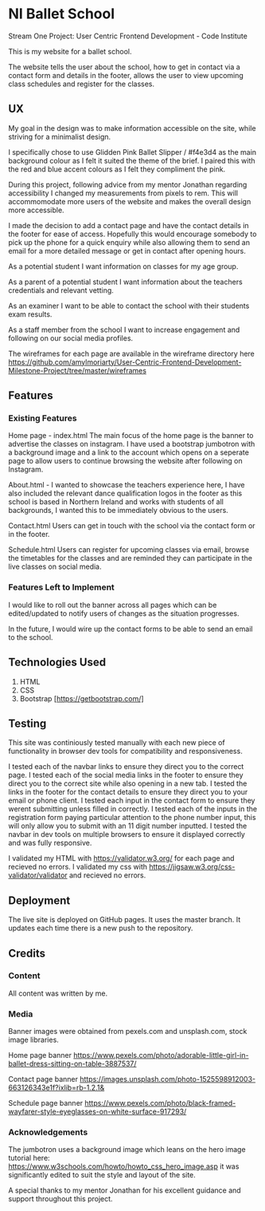 

# NI Ballet School
Stream One Project: User Centric Frontend Development - Code Institute 

This is my website for a ballet school. 

The website tells the user about the school, how to get in contact via a contact form and details in the footer, 
allows the user to view upcoming class schedules and register for the classes.

 
## UX

My goal in the design was to make information accessible on the site, while striving for a minimalist design.

I specifically chose to use Glidden Pink Ballet Slipper / #f4e3d4 as the main background colour as I felt it suited the theme of the brief.
I paired this with the red and blue accent colours as I felt they compliment the pink.

During this project, following advice from my mentor Jonathan regarding accessibility I changed my measurements from pixels to rem. 
This will accommomodate more users of the website and makes the overall design more accessible. 

I made the decision to add a contact page and have the contact details in the footer for ease of access. 
Hopefully this would encourage somebody to pick up the phone for a quick enquiry while also allowing them to send an email for a more detailed message or get in contact after opening hours.

As a potential student I want information on classes for my age group.

As a parent of a potential student I want information about the teachers credentials and relevant vetting.

As an examiner I want to be able to contact the school with their students exam results.

As a staff member from the school I want to increase engagement and following on our social media profiles.


The wireframes for each page are available in the wireframe directory here https://github.com/amylmoriarty/User-Centric-Frontend-Development-Milestone-Project/tree/master/wireframes


## Features

### Existing Features

Home page - index.html The main focus of the home page is the banner to advertise the classes on instagram. 
I have used a bootstrap jumbotron with a background image and a link to the account which opens on a seperate page to allow users to continue browsing the website after following on Instagram.

About.html - I wanted to showcase the teachers experience here, I have also included the relevant dance qualification logos in the footer as this school is based in Northern Ireland and works with students of all backgrounds, 
I wanted this to be immediately obvious to the users.

Contact.html Users can get in touch with the school via the contact form or in the footer.

Schedule.html Users can register for upcoming classes via email, browse the timetables for the classes and are reminded they can participate in the live classes on social media.


### Features Left to Implement

I would like to roll out the banner across all pages which can be edited/updated to notify users of changes as the situation progresses. 


In the future, I would wire up the contact forms to be able to send an email to the school. 

## Technologies Used

1. HTML
2. CSS
3. Bootstrap [https://getbootstrap.com/]

## Testing

This site was continiously tested manually with each new piece of functionality in browser dev tools for compatibility and responsiveness.

I tested each of the navbar links to ensure they direct you to the correct page.
I tested each of the social media links in the footer to ensure they direct you to the correct site while also opening in a new tab.
I tested the links in the footer for the contact details to ensure they direct you to your email or phone client.
I tested each input in the contact form to ensure they werent submitting unless filled in correctly.
I tested each of the inputs in the registration form paying particular attention to the phone number input, this will only allow you to submit with an 11 digit number  inputted.
I tested the navbar in dev tools on multiple browsers to ensure it displayed correctly and was fully responsive.

I validated my HTML with https://validator.w3.org/ for each page and recieved no errors.
I validated my css with https://jigsaw.w3.org/css-validator/validator and recieved no errors.

## Deployment

The live site is deployed on GitHub pages. It uses the master branch. It updates each time there is a new push to the repository.


## Credits

### Content
All content was written by me.

### Media

Banner images were obtained from pexels.com and unsplash.com, stock image libraries.

Home page banner  https://www.pexels.com/photo/adorable-little-girl-in-ballet-dress-sitting-on-table-3887537/

Contact page banner https://images.unsplash.com/photo-1525598912003-663126343e1f?ixlib=rb-1.2.1&

Schedule page banner  https://www.pexels.com/photo/black-framed-wayfarer-style-eyeglasses-on-white-surface-917293/ 


### Acknowledgements

The jumbotron uses a background image which leans on the hero image tutorial here: https://www.w3schools.com/howto/howto_css_hero_image.asp it was significantly edited to suit the style and layout of the site.

A special thanks to my mentor Jonathan for his excellent guidance and support throughout this project. 